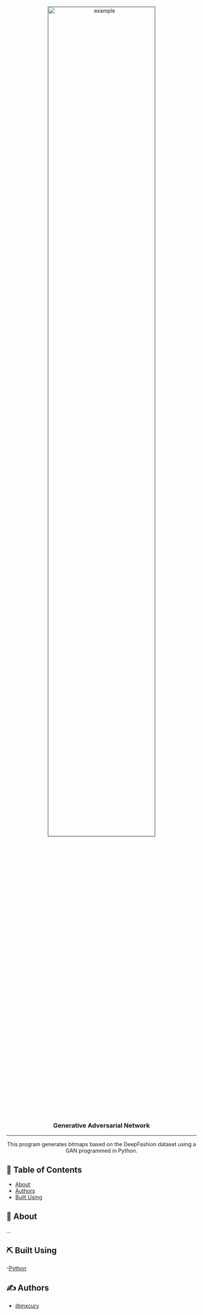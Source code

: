 <p align="center">
  <a href="" rel="noopener">
 <img height=75% width=75% src="https://mmlab.ie.cuhk.edu.hk/projects/DeepFashion/attributes.jpg" alt="example"></a>
</p>

<h3 align="center">Generative Adversarial Network</h3>

---

<p align="center">This program generates bitmaps based on the DeepFashion dataset using a GAN programmed in Python.
    <br> 
</p>

## 📝 Table of Contents

- [About](#about)
- [Authors](#authors)
- [Built Using](#️built_using)

## 🧐 About <a name = "about"></a>

...

## ⛏️ Built Using <a name = "built_using"></a>

-[Python](https://python.com)

## ✍️ Authors <a name = "authors"></a>

- [@mxcury](https://github.com/mxcury) 
